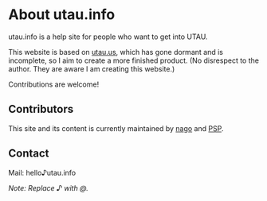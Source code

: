 # About utau.info

utau.info is a help site for people who want to get into UTAU.

This website is based on [utau.us](https://utau.us), which has gone dormant and is incomplete, so I aim to create a more finished product. (No disrespect to the author. They are aware I am creating this website.)

Contributions are welcome!

## Contributors

This site and its content is currently maintained by [nago](https://twitter.com/nagotown) and [PSP](https://twitter.com/amalgamidol).

## Contact

Mail: hello♪utau.info

*Note: Replace ♪ with @.*
